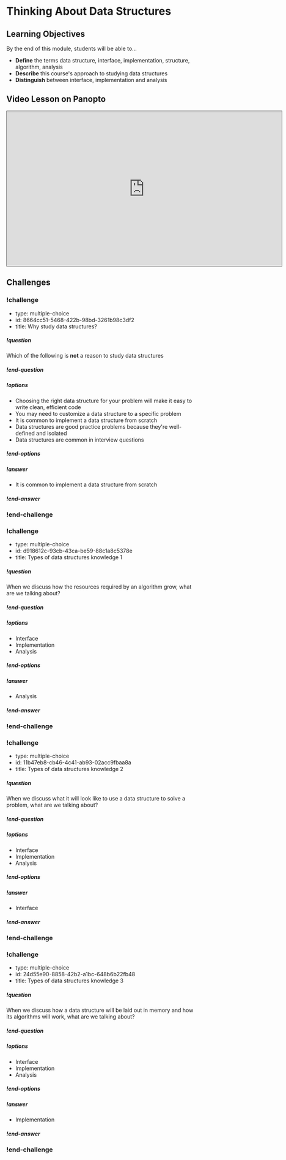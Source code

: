 # Thinking About Data Structures

## Learning Objectives

By the end of this module, students will be able to...

- **Define** the terms data structure, interface, implementation, structure, algorithm, analysis
- **Describe** this course's approach to studying data structures
- **Distinguish** between interface, implementation and analysis

## Video Lesson on Panopto

<iframe src="https://adaacademy.hosted.panopto.com/Panopto/Pages/Embed.aspx?id=9900c149-9d14-42e7-9211-abb2018a46ba&autoplay=false&offerviewer=true&showtitle=true&showbrand=false&start=0&interactivity=all" width=720 height=405 style="border: 1px solid #464646;" allowfullscreen allow="autoplay"></iframe>

## Challenges

<!-- >>>>>>>>>>>>>>>>>>>>>> BEGIN CHALLENGE >>>>>>>>>>>>>>>>>>>>>> -->
<!-- Replace everything in square brackets [] and remove brackets  -->

### !challenge

* type: multiple-choice
* id: 8664cc51-5468-422b-98bd-3261b98c3df2
* title: Why study data structures?
<!-- * points: [1] (optional, the number of points for scoring as a checkpoint) -->
<!-- * topics: [python, pandas] (optional the topics for analyzing points) -->

##### !question

Which of the following is **not** a reason to study data structures

##### !end-question

##### !options

* Choosing the right data structure for your problem will make it easy to write clean, efficient code
* You may need to customize a data structure to a specific problem
* It is common to implement a data structure from scratch
* Data structures are good practice problems because they're well-defined and isolated
* Data structures are common in interview questions

##### !end-options

##### !answer

* It is common to implement a data structure from scratch

##### !end-answer

<!-- other optional sections -->
<!-- !hint - !end-hint (markdown, users can see after a failed attempt) -->
<!-- !rubric - !end-rubric (markdown, instructors can see while scoring a checkpoint) -->
<!-- !explanation - !end-explanation (markdown, students can see after answering correctly) -->

### !end-challenge

<!-- ======================= END CHALLENGE ======================= -->

<!-- >>>>>>>>>>>>>>>>>>>>>> BEGIN CHALLENGE >>>>>>>>>>>>>>>>>>>>>> -->
<!-- Replace everything in square brackets [] and remove brackets  -->

### !challenge

* type: multiple-choice
* id: d918612c-93cb-43ca-be59-88c1a8c5378e
* title: Types of data structures knowledge 1
<!-- * points: [1] (optional, the number of points for scoring as a checkpoint) -->
<!-- * topics: [python, pandas] (optional the topics for analyzing points) -->

##### !question

When we discuss how the resources required by an algorithm grow, what are we talking about?

##### !end-question

##### !options

* Interface
* Implementation
* Analysis

##### !end-options

##### !answer

* Analysis

##### !end-answer

<!-- other optional sections -->
<!-- !hint - !end-hint (markdown, users can see after a failed attempt) -->
<!-- !rubric - !end-rubric (markdown, instructors can see while scoring a checkpoint) -->
<!-- !explanation - !end-explanation (markdown, students can see after answering correctly) -->

### !end-challenge

<!-- ======================= END CHALLENGE ======================= -->

<!-- >>>>>>>>>>>>>>>>>>>>>> BEGIN CHALLENGE >>>>>>>>>>>>>>>>>>>>>> -->
<!-- Replace everything in square brackets [] and remove brackets  -->

### !challenge

* type: multiple-choice
* id: 11b47eb8-cb46-4c41-ab93-02acc9fbaa8a
* title: Types of data structures knowledge 2
<!-- * points: [1] (optional, the number of points for scoring as a checkpoint) -->
<!-- * topics: [python, pandas] (optional the topics for analyzing points) -->

##### !question

When we discuss what it will look like to use a data structure to solve a problem, what are we talking about?

##### !end-question

##### !options

* Interface
* Implementation
* Analysis

##### !end-options

##### !answer

* Interface

##### !end-answer

<!-- other optional sections -->
<!-- !hint - !end-hint (markdown, users can see after a failed attempt) -->
<!-- !rubric - !end-rubric (markdown, instructors can see while scoring a checkpoint) -->
<!-- !explanation - !end-explanation (markdown, students can see after answering correctly) -->

### !end-challenge

<!-- ======================= END CHALLENGE ======================= -->

<!-- >>>>>>>>>>>>>>>>>>>>>> BEGIN CHALLENGE >>>>>>>>>>>>>>>>>>>>>> -->
<!-- Replace everything in square brackets [] and remove brackets  -->

### !challenge

* type: multiple-choice
* id: 24d55e90-8858-42b2-a1bc-648b6b22fb48
* title: Types of data structures knowledge 3
<!-- * points: [1] (optional, the number of points for scoring as a checkpoint) -->
<!-- * topics: [python, pandas] (optional the topics for analyzing points) -->

##### !question

When we discuss how a data structure will be laid out in memory and how its algorithms will work, what are we talking about?

##### !end-question

##### !options

* Interface
* Implementation
* Analysis

##### !end-options

##### !answer

* Implementation

##### !end-answer

<!-- other optional sections -->
<!-- !hint - !end-hint (markdown, users can see after a failed attempt) -->
<!-- !rubric - !end-rubric (markdown, instructors can see while scoring a checkpoint) -->
<!-- !explanation - !end-explanation (markdown, students can see after answering correctly) -->

### !end-challenge

<!-- ======================= END CHALLENGE ======================= -->
